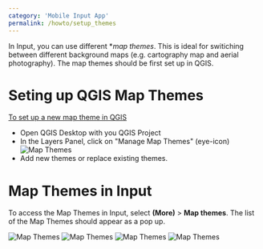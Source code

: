 ```yaml
---
category: 'Mobile Input App'
permalink: /howto/setup_themes
---
```

<!--- IMPORTANT: This permlink is referenced from InputApp -->

In Input, you can use different **map themes*. This is ideal for switiching between different background maps (e.g. cartography map and aerial photography). The map themes should be first set up in QGIS.

# Seting up QGIS Map Themes

[To set up a new map theme in QGIS](https://docs.qgis.org/3.10/en/docs/user_manual/introduction/general_tools.html#configuring-map-themes)

- Open QGIS Desktop with you QGIS Project 
- In the Layers Panel, click on "Manage Map Themes" (eye-icon)
![Map Themes](../images/qgis_map_themes_setup.png)
- Add new themes or replace existing themes.

# Map Themes in Input
To access the Map Themes in Input, select **(More)** > **Map themes**. The list of the Map Themes should appear as a pop up.

![Map Themes](../images/input_map_themes_osm.png)
![Map Themes](../images/input_map_themes_base.png)
![Map Themes](../images/input_map_themes_switch.png)
![Map Themes](../images/input_map_themes_alt.png)
